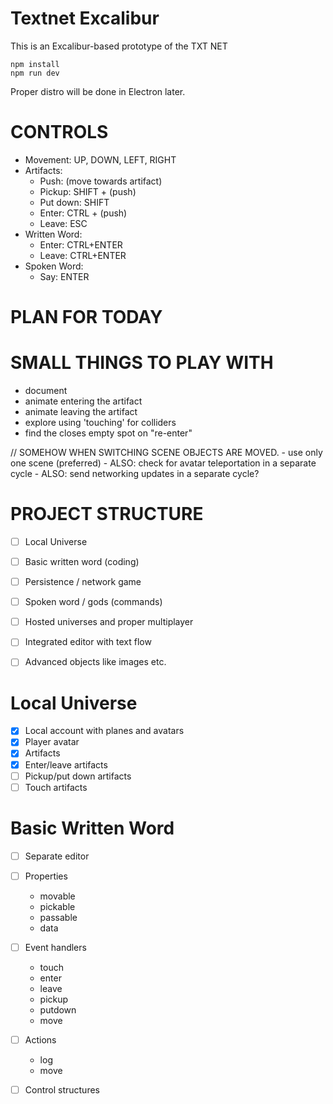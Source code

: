 # Textnet Excalibur

This is an Excalibur-based prototype of the TXT NET

    npm install
    npm run dev

Proper distro will be done in Electron later.

# CONTROLS

- Movement: UP, DOWN, LEFT, RIGHT
- Artifacts:
    - Push:  (move towards artifact)
    - Pickup: SHIFT + (push)
    - Put down: SHIFT
    - Enter: CTRL + (push)
    - Leave: ESC 
- Written Word:
    - Enter: CTRL+ENTER
    - Leave: CTRL+ENTER
- Spoken Word:
    - Say: ENTER

# PLAN FOR TODAY


# SMALL THINGS TO PLAY WITH
- document
- animate entering the artifact
- animate leaving the artifact
- explore using 'touching' for colliders
- find the closes empty spot on "re-enter" 



// SOMEHOW WHEN SWITCHING SCENE OBJECTS ARE MOVED.
    - use only one scene (preferred)
    - ALSO: check for avatar teleportation in a separate cycle
    - ALSO: send networking updates in a separate cycle?

# PROJECT STRUCTURE

* [ ] Local Universe
* [ ] Basic written word (coding)
* [ ] Persistence / network game
* [ ] Spoken word / gods (commands)
* [ ] Hosted universes and proper multiplayer
* [ ] Integrated editor with text flow
* [ ] Advanced objects like images etc.


# Local Universe

* [x] Local account with planes and avatars
* [x] Player avatar
* [x] Artifacts
* [x] Enter/leave artifacts
* [ ] Pickup/put down artifacts
* [ ] Touch artifacts

# Basic Written Word

* [ ] Separate editor
* [ ] Properties
    - movable
    - pickable
    - passable
    - data
* [ ] Event handlers
    - touch
    - enter
    - leave
    - pickup
    - putdown
    - move
* [ ] Actions
    - log
    - move
* [ ] Control structures

